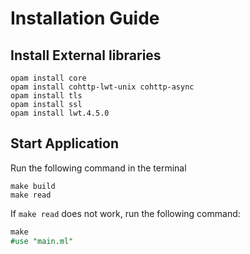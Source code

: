 # Installation Guide

## Install External libraries

```shell
opam install core
opam install cohttp-lwt-unix cohttp-async
opam install tls
opam install ssl
opam install lwt.4.5.0
```

## Start Application

Run the following command in the terminal

```shell
make build
make read
```

If `make read` does not work, run the following command:

```ocaml
make
#use "main.ml"
```
